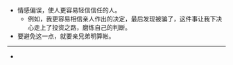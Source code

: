 - 情感偏误，使人更容易轻信信任的人。
	- 例如，我更容易相信亲人作出的决定，最后发现被骗了，这件事让我下决心走上了投资之路，磨练自己的判断。
- 要避免这一点，就要亲兄弟明算帐。
- ------
-
